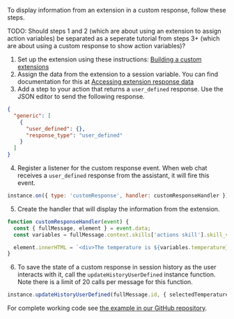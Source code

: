 To display information from an extension in a custom response, follow these steps.

TODO: Should steps 1 and 2 (which are about using an extension to assign action variables) be separated as a seperate tutorial from steps 3+ (which are about using a custom response to show action variables)?

1. Set up the extension using these instructions: [Building a custom extensions](https://cloud.ibm.com/docs/watson-assistant?topic=watson-assistant-build-custom-extension)
2. Assign the data from the extension to a session variable. You can find documentation for this at [Accessing extension response data](https://cloud.ibm.com/docs/watson-assistant?topic=watson-assistant-call-extension#extension-access-response)
3. Add a step to your action that returns a `user_defined` response. Use the JSON editor to send the following response.
```json
{
  "generic": [
    {
      "user_defined": {},
      "response_type": "user_defined"
    }
  ]
}
```
4. Register a listener for the custom response event. When web chat receives a `user_defined` response from the assistant, it will fire this event.
```javascript
instance.on({ type: 'customResponse', handler: customResponseHandler });
```
5. Create the handler that will display the information from the extension.
```javascript
function customResponseHandler(event) {
  const { fullMessage, element } = event.data;
  const variables = fullMessage.context.skills['actions skill'].skill_variables;

  element.innerHTML = `<div>The temperature is ${variables.temperature}</div>`;
}
```

6. To save the state of a custom response in session history as the user interacts with it, call the `updateHistoryUserDefined` instance function. Note there is a limit of 20 calls per message for this function.
```javascript
instance.updateHistoryUserDefined(fullMessage.id, { selectedTemperature });
```

For complete working code see [the example in our GitHub repository](https://github.com/watson-developer-cloud/assistant-toolkit/tree/master/integrations/webchat/examples/custom-response).
